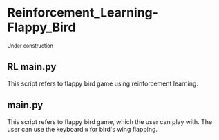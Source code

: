 # Reinforcement_Learning-Flappy_Bird

<sub>Under construction</sub>

## RL main.py
This script refers to flappy bird game using reinforcement learning.   

## main.py
This script refers to flappy bird game, which the user can play with. The user can use the keyboard `W` for bird's wing flapping.
